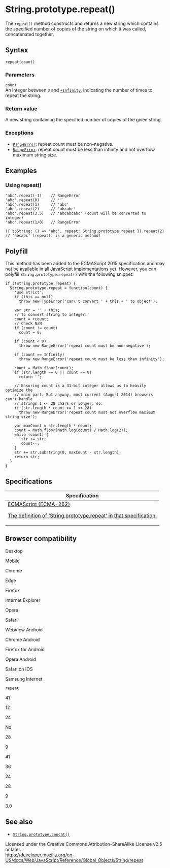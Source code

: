 # String.prototype.repeat()

The `repeat()` method constructs and returns a new string which contains the specified number of copies of the string on which it was called, concatenated together.

## Syntax

    repeat(count)

### Parameters

`count`  
An integer between `0` and [`+Infinity`](../number/positive_infinity), indicating the number of times to repeat the string.

### Return value

A new string containing the specified number of copies of the given string.

### Exceptions

-   [`RangeError`](../../errors/negative_repetition_count): repeat count must be non-negative.
-   [`RangeError`](../../errors/resulting_string_too_large): repeat count must be less than infinity and not overflow maximum string size.

## Examples

### Using repeat()

    'abc'.repeat(-1)    // RangeError
    'abc'.repeat(0)     // ''
    'abc'.repeat(1)     // 'abc'
    'abc'.repeat(2)     // 'abcabc'
    'abc'.repeat(3.5)   // 'abcabcabc' (count will be converted to integer)
    'abc'.repeat(1/0)   // RangeError

    ({ toString: () => 'abc', repeat: String.prototype.repeat }).repeat(2)
    // 'abcabc' (repeat() is a generic method)

## Polyfill

This method has been added to the ECMAScript 2015 specification and may not be available in all JavaScript implementations yet. However, you can polyfill `String.prototype.repeat()` with the following snippet:

    if (!String.prototype.repeat) {
      String.prototype.repeat = function(count) {
        'use strict';
        if (this == null)
          throw new TypeError('can\'t convert ' + this + ' to object');

        var str = '' + this;
        // To convert string to integer.
        count = +count;
        // Check NaN
        if (count != count)
          count = 0;

        if (count < 0)
          throw new RangeError('repeat count must be non-negative');

        if (count == Infinity)
          throw new RangeError('repeat count must be less than infinity');

        count = Math.floor(count);
        if (str.length == 0 || count == 0)
          return '';

        // Ensuring count is a 31-bit integer allows us to heavily optimize the
        // main part. But anyway, most current (August 2014) browsers can't handle
        // strings 1 << 28 chars or longer, so:
        if (str.length * count >= 1 << 28)
          throw new RangeError('repeat count must not overflow maximum string size');

        var maxCount = str.length * count;
        count = Math.floor(Math.log(count) / Math.log(2));
        while (count) {
           str += str;
           count--;
        }
        str += str.substring(0, maxCount - str.length);
        return str;
      }
    }

## Specifications

<table><thead><tr class="header"><th>Specification</th></tr></thead><tbody><tr class="odd"><td><a href="https://tc39.es/ecma262/#sec-string.prototype.repeat">ECMAScript (ECMA-262) 
<br/>

<span class="small">The definition of 'String.prototype.repeat' in that specification.</span></a></td></tr></tbody></table>

## Browser compatibility

Desktop

Mobile

Chrome

Edge

Firefox

Internet Explorer

Opera

Safari

WebView Android

Chrome Android

Firefox for Android

Opera Android

Safari on IOS

Samsung Internet

`repeat`

41

12

24

No

28

9

41

36

24

28

9

3.0

## See also

-   [`String.prototype.concat()`](concat)

 
Licensed under the Creative Commons Attribution-ShareAlike License v2.5 or later.  
<a href="https://developer.mozilla.org/en-US/docs/Web/JavaScript/Reference/Global_Objects/String/repeat" class="_attribution-link">https://developer.mozilla.org/en-US/docs/Web/JavaScript/Reference/Global_Objects/String/repeat</a>
